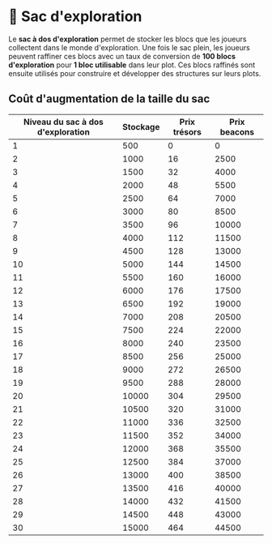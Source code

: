 # 🎒 Sac d'exploration

Le **sac à dos d'exploration** permet de stocker les blocs que les joueurs collectent dans le monde d'exploration. Une fois le sac plein, les joueurs peuvent raffiner ces blocs avec un taux de conversion de **100 blocs d'exploration** pour **1 bloc utilisable** dans leur plot. Ces blocs raffinés sont ensuite utilisés pour construire et développer des structures sur leurs plots.

## Coût d'augmentation de la taille du sac

| Niveau du sac à dos d'exploration | Stockage | Prix trésors | Prix beacons |
| --------------------------------- | -------- | ------------ | ------------ |
| 1                                 | 500      | 0            | 0            |
| 2                                 | 1000     | 16           | 2500         |
| 3                                 | 1500     | 32           | 4000         |
| 4                                 | 2000     | 48           | 5500         |
| 5                                 | 2500     | 64           | 7000         |
| 6                                 | 3000     | 80           | 8500         |
| 7                                 | 3500     | 96           | 10000        |
| 8                                 | 4000     | 112          | 11500        |
| 9                                 | 4500     | 128          | 13000        |
| 10                                | 5000     | 144          | 14500        |
| 11                                | 5500     | 160          | 16000        |
| 12                                | 6000     | 176          | 17500        |
| 13                                | 6500     | 192          | 19000        |
| 14                                | 7000     | 208          | 20500        |
| 15                                | 7500     | 224          | 22000        |
| 16                                | 8000     | 240          | 23500        |
| 17                                | 8500     | 256          | 25000        |
| 18                                | 9000     | 272          | 26500        |
| 19                                | 9500     | 288          | 28000        |
| 20                                | 10000    | 304          | 29500        |
| 21                                | 10500    | 320          | 31000        |
| 22                                | 11000    | 336          | 32500        |
| 23                                | 11500    | 352          | 34000        |
| 24                                | 12000    | 368          | 35500        |
| 25                                | 12500    | 384          | 37000        |
| 26                                | 13000    | 400          | 38500        |
| 27                                | 13500    | 416          | 40000        |
| 28                                | 14000    | 432          | 41500        |
| 29                                | 14500    | 448          | 43000        |
| 30                                | 15000    | 464          | 44500        |
